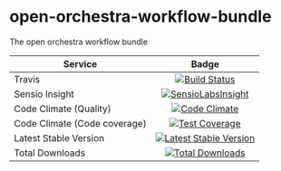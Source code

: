 open-orchestra-workflow-bundle
==============================

The open orchestra workflow bundle

| Service       | Badge         |
| ------------- |:-------------:|
| Travis        | [![Build Status](https://travis-ci.org/open-orchestra/open-orchestra-workflow-function-bundle.svg?branch=master)](https://travis-ci.org/open-orchestra/open-orchestra-workflow-function-bundle)|
| Sensio Insight | [![SensioLabsInsight](https://insight.sensiolabs.com/projects/d302a53d-b172-4e3c-9c7b-74337d2ccce1/big.png)](https://insight.sensiolabs.com/projects/d302a53d-b172-4e3c-9c7b-74337d2ccce1) |
| Code Climate (Quality) | [![Code Climate](https://codeclimate.com/github/open-orchestra/open-orchestra-workflow-function-bundle/badges/gpa.svg)](https://codeclimate.com/github/open-orchestra/open-orchestra-workflow-function-bundle) |
| Code Climate (Code coverage) | [![Test Coverage](https://codeclimate.com/github/open-orchestra/open-orchestra-workflow-function-bundle/badges/coverage.svg)](https://codeclimate.com/github/open-orchestra/open-orchestra-workflow-function-bundle/coverage) |
| Latest Stable Version | [![Latest Stable Version](https://poser.pugx.org/open-orchestra/open-orchestra-workflow-function-bundle/v/stable)](https://packagist.org/packages/open-orchestra/open-orchestra-workflow-function-bundle) |
| Total Downloads | [![Total Downloads](https://poser.pugx.org/open-orchestra/open-orchestra-workflow-function-bundle/downloads)](https://packagist.org/packages/open-orchestra/open-orchestra-workflow-function-bundle) |
